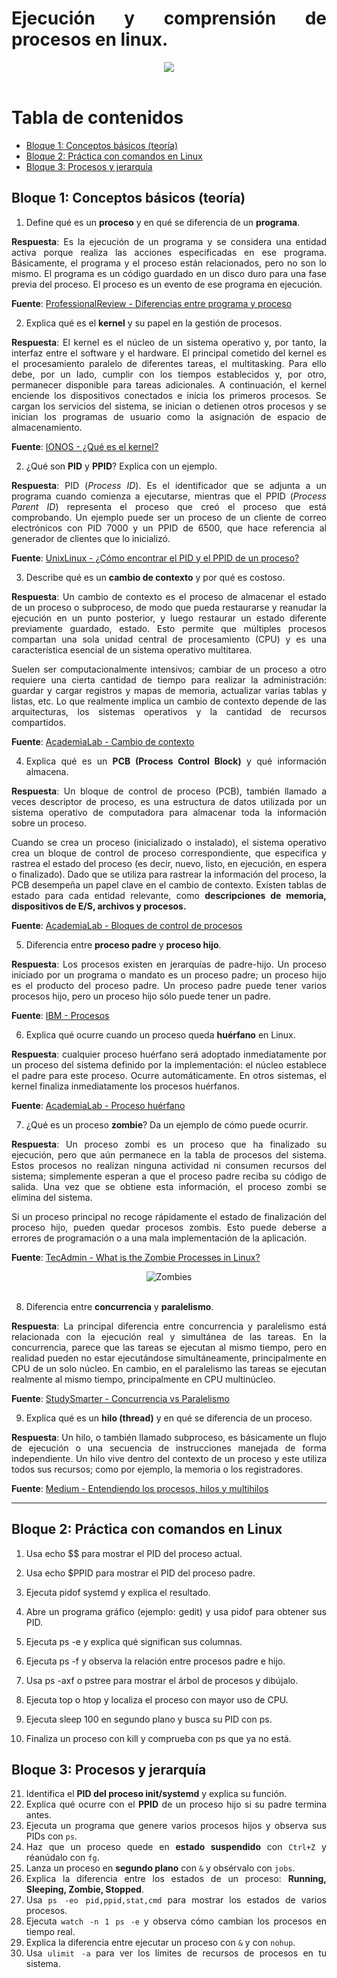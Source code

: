 <div align=justify>

# Ejecución y comprensión de procesos en linux.

<div align=center>
  <img src="./img/bg-1.gif"/>
</div>
<br>

# Tabla de contenidos

- [Bloque 1: Conceptos básicos (teoría)](#bloque-1-conceptos-básicos-teoría)
- [Bloque 2: Práctica con comandos en Linux](#bloque-2-práctica-con-comandos-en-linux)
- [Bloque 3: Procesos y jerarquía](#bloque-3-procesos-y-jerarquía)


## Bloque 1: Conceptos básicos (teoría)

1. Define qué es un **proceso** y en qué se diferencia de un **programa**.

  **Respuesta**: Es la ejecución de un programa y se considera una entidad activa porque realiza las acciones especificadas en ese programa.
  Básicamente, el programa y el proceso están relacionados, pero no son lo mismo. El programa es un código guardado en un disco duro para una fase previa del proceso. El proceso es un evento de ese programa en ejecución.

  **Fuente**: [ProfessionalReview - Diferencias entre programa y proceso](https://www.profesionalreview.com/2020/06/20/cual-es-la-diferencia-entre-un-programa-y-un-proceso/)


2. Explica qué es el **kernel** y su papel en la gestión de procesos.  

  **Respuesta**: El kernel es el núcleo de un sistema operativo y, por tanto, la interfaz entre el software y el hardware. El principal cometido del kernel es el procesamiento paralelo de diferentes tareas, el multitasking. Para ello debe, por un lado, cumplir con los tiempos establecidos y, por otro, permanecer disponible para tareas adicionales. A continuación, el kernel enciende los dispositivos conectados e inicia los primeros procesos. Se cargan los servicios del sistema, se inician o detienen otros procesos y se inician los programas de usuario como la asignación de espacio de almacenamiento.

  **Fuente**: [IONOS - ¿Qué es el kernel?](https://www.ionos.es/digitalguide/servidores/know-how/que-es-el-kernel/)

2. ¿Qué son **PID** y **PPID**? Explica con un ejemplo.

  **Respuesta**: PID (*Process ID*). Es el identificador que se adjunta a un programa cuando comienza a ejecutarse, mientras que el PPID (*Process Parent ID*) representa el proceso que creó el proceso que está comprobando. Un ejemplo puede ser un proceso de un cliente de correo electrónicos con PID 7000 y un PPID de 6500, que hace referencia al generador de clientes que lo inicializó.
  
  **Fuente**: [UnixLinux - ¿Cómo encontrar el PID y el PPID de un proceso?](https://es.unixlinux.online/ix/1002029346.html)

3. Describe qué es un **cambio de contexto** y por qué es costoso.  

  **Respuesta**: Un cambio de contexto es el proceso de almacenar el estado de un proceso o subproceso, de modo que pueda restaurarse y reanudar la ejecución en un punto posterior, y luego restaurar un estado diferente previamente guardado, estado. Esto permite que múltiples procesos compartan una sola unidad central de procesamiento (CPU) y es una característica esencial de un sistema operativo multitarea.

  Suelen ser computacionalmente intensivos; cambiar de un proceso a otro requiere una cierta cantidad de tiempo para realizar la administración: guardar y cargar registros y mapas de memoria, actualizar varias tablas y listas, etc. Lo que realmente implica un cambio de contexto depende de las arquitecturas, los sistemas operativos y la cantidad de recursos compartidos.

  **Fuente**: [AcademiaLab - Cambio de contexto](https://academia-lab.com/enciclopedia/cambio-de-contexto/)


4. Explica qué es un **PCB (Process Control Block)** y qué información almacena.

  **Respuesta**: Un bloque de control de proceso (PCB), también llamado a veces descriptor de proceso, es una estructura de datos utilizada por un sistema operativo de computadora para almacenar toda la información sobre un proceso. 
  
  Cuando se crea un proceso (inicializado o instalado), el sistema operativo crea un bloque de control de proceso correspondiente, que especifica y rastrea el estado del proceso (es decir, nuevo, listo, en ejecución, en espera o finalizado). Dado que se utiliza para rastrear la información del proceso, la PCB desempeña un papel clave en el cambio de contexto. Existen tablas de estado para cada entidad relevante, como **descripciones de memoria, dispositivos de E/S, archivos y procesos.**

  **Fuente**: [AcademiaLab - Bloques de control de procesos](https://academia-lab.com/enciclopedia/bloque-de-control-de-proceso/)

5. Diferencia entre **proceso padre** y **proceso hijo**. 

  **Respuesta**: Los procesos existen en jerarquías de padre-hijo. Un proceso iniciado por un programa o mandato es un proceso padre; un proceso hijo es el producto del proceso padre. Un proceso padre puede tener varios procesos hijo, pero un proceso hijo sólo puede tener un padre.

  **Fuente**: [IBM - Procesos](https://www.ibm.com/docs/es/aix/7.2.0?topic=processes-)

6. Explica qué ocurre cuando un proceso queda **huérfano** en Linux.  

  **Respuesta**: cualquier proceso huérfano será adoptado inmediatamente por un proceso del sistema definido por la implementación: el núcleo establece el padre para este proceso. Ocurre automáticamente. En otros sistemas, el kernel finaliza inmediatamente los procesos huérfanos.

  **Fuente**: [AcademiaLab - Proceso huérfano](https://academia-lab.com/enciclopedia/proceso-huerfano/)

7. ¿Qué es un proceso **zombie**? Da un ejemplo de cómo puede ocurrir.  

  **Respuesta**: Un proceso zombi es un proceso que ha finalizado su ejecución, pero que aún permanece en la tabla de procesos del sistema. Estos procesos no realizan ninguna actividad ni consumen recursos del sistema; simplemente esperan a que el proceso padre reciba su código de salida. Una vez que se obtiene esta información, el proceso zombi se elimina del sistema.

  Si un proceso principal no recoge rápidamente el estado de finalización del proceso hijo, pueden quedar procesos zombis. Esto puede deberse a errores de programación o a una mala implementación de la aplicación.

  **Fuente**: [TecAdmin - What is the Zombie Processes in Linux?](https://tecadmin.net/linux-zombie-processes/)

<div align=center>
  <img src="./img/bg-2.webp" alt="Zombies"/>
</div>
<br>

8.  Diferencia entre **concurrencia** y **paralelismo**.

  **Respuesta**: La principal diferencia entre concurrencia y paralelismo está relacionada con la ejecución real y simultánea de las tareas. En la concurrencia, parece que las tareas se ejecutan al mismo tiempo, pero en realidad pueden no estar ejecutándose simultáneamente, principalmente en CPU de un solo núcleo. En cambio, en el paralelismo las tareas se ejecutan realmente al mismo tiempo, principalmente en CPU multinúcleo.

  **Fuente**: [StudySmarter - Concurrencia vs Paralelismo](https://www.studysmarter.es/resumenes/ciencias-de-la-computacion/programacion-de-computadoras/concurrencia-vs-paralelismo/)

9.  Explica qué es un **hilo (thread)** y en qué se diferencia de un proceso.  

  **Respuesta**: Un hilo, o también llamado subproceso, es básicamente un flujo de ejecución o una secuencia de instrucciones manejada de forma independiente. Un hilo vive dentro del contexto de un proceso y este utiliza todos sus recursos; como por ejemplo, la memoria o los registradores.

  **Fuente**: [Medium - Entendiendo los procesos, hilos y multihilos](https://medium.com/@diego.coder/entendiendo-los-procesos-hilos-y-multihilos-9423f6e40ca7)

---

## Bloque 2: Práctica con comandos en Linux

1.  Usa echo $$ para mostrar el PID del proceso actual.

2.  Usa echo $PPID para mostrar el PID del proceso padre.

3.  Ejecuta pidof systemd y explica el resultado.

4.  Abre un programa gráfico (ejemplo: gedit) y usa pidof para obtener sus PID.

5.  Ejecuta ps -e y explica qué significan sus columnas.

6.  Ejecuta ps -f y observa la relación entre procesos padre e hijo.

7.  Usa ps -axf o pstree para mostrar el árbol de procesos y dibújalo.

8.  Ejecuta top o htop y localiza el proceso con mayor uso de CPU.

9.  Ejecuta sleep 100 en segundo plano y busca su PID con ps.

10. Finaliza un proceso con kill <PID> y comprueba con ps que ya no está.

## Bloque 3: Procesos y jerarquía

21. Identifica el **PID del proceso init/systemd** y explica su función.
22. Explica qué ocurre con el **PPID** de un proceso hijo si su padre termina antes.
23. Ejecuta un programa que genere varios procesos hijos y observa sus PIDs con `ps`.
24. Haz que un proceso quede en **estado suspendido** con `Ctrl+Z` y réanúdalo con `fg`.
25. Lanza un proceso en **segundo plano** con `&` y obsérvalo con `jobs`.
26. Explica la diferencia entre los estados de un proceso: **Running, Sleeping, Zombie, Stopped**.
27. Usa `ps -eo pid,ppid,stat,cmd` para mostrar los estados de varios procesos.
28. Ejecuta `watch -n 1 ps -e` y observa cómo cambian los procesos en tiempo real.
29. Explica la diferencia entre ejecutar un proceso con `&` y con `nohup`.
30. Usa `ulimit -a` para ver los límites de recursos de procesos en tu sistema.

</div>